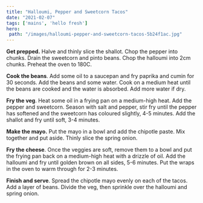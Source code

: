```yaml
---
title: "Halloumi, Pepper and Sweetcorn Tacos"
date: "2021-02-07"
tags: ['mains', 'hello fresh']
hero: 
 path: "/images/halloumi-pepper-and-sweetcorn-tacos-5b24f1ac.jpg"
---
```


**Get prepped.** Halve and thinly slice the shallot. Chop the pepper into chunks. Drain the sweetcorn and pinto beans. Chop the halloumi into 2cm chunks. Preheat the oven to 180C.

**Cook the beans**. Add some oil to a saucepan and fry paprika and cumin for 30 seconds. Add the beans and some water. Cook on a medium heat until the beans are cooked and the water is absorbed. Add more water if dry.

**Fry the veg**. Heat some oil in a frying pan on a medium-high heat. Add the pepper and sweetcorn. Season with salt and pepper, stir fry until the pepper has softened and the sweetcorn has coloured slightly, 4-5 minutes. Add the shallot and fry until soft, 3-4 minutes.

**Make the mayo.** Put the mayo in a bowl and add the chipotle paste. Mix together and put aside. Thinly slice the spring onion.

**Fry the cheese**. Once the veggies are soft, remove them to a bowl and put the frying pan back on a medium-high heat with a drizzle of oil. Add the halloumi and fry until golden brown on all sides, 5-6 minutes. Put the wraps in the oven to warm through for 2-3 minutes.

**Finish and serve**. Spread the chipotle mayo evenly on each of the tacos. Add a layer of beans. Divide the veg, then sprinkle over the halloumi and spring onion.
